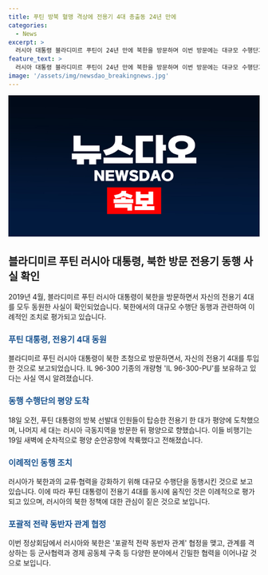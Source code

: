 ```yaml
---
title: 푸틴 방북 혈맹 격상에 전용기 4대 총출동 24년 만에
categories:
  - News
excerpt: >
  러시아 대통령 블라디미르 푸틴이 24년 만에 북한을 방문하며 이번 방문에는 대규모 수행단과 함께 4대의 전용기를 동원했다. 푸틴 대통령은 북한의 초청에 응해 평양을 방문했으며, 이로 인해 러시아와 북한의 관계가 강화되고 있음을 시사한다. 이번 방문을 통해 러시아와 북한은 군사협력을 포함한 포괄적 전략 동반자 관계 및 경제 공동체 구축 등을 논의할 것으로 예상된다.
feature_text: >
  러시아 대통령 블라디미르 푸틴이 24년 만에 북한을 방문하며 이번 방문에는 대규모 수행단과 함께 4대의 전용기를 동원했다. 푸틴 대통령은 북한의 초청에 응해 평양을 방문했으며, 이로 인해 러시아와 북한의 관계가 강화되고 있음을 시사한다. 이번 방문을 통해 러시아와 북한은 군사협력을 포함한 포괄적 전략 동반자 관계 및 경제 공동체 구축 등을 논의할 것으로 예상된다.
image: '/assets/img/newsdao_breakingnews.jpg'
---
```


<p><img src="/assets/img/newsdao_breakingnews.jpg" alt="firstkoreanews 속보" /></p>

<h2 data-ke-size="size26">블라디미르 푸틴 러시아 대통령, 북한 방문 전용기 동행 사실 확인</h2>

<p data-ke-size="size16">2019년 4월, 블라디미르 푸틴 러시아 대통령이 북한을 방문하면서 자신의 전용기 4대를 모두 동원한 사실이 확인되었습니다. 북한에서의 대규모 수행단 동행과 관련하여 이례적인 조치로 평가되고 있습니다.</p>

<h3><b><span style="color: #1a5490;">푸틴 대통령, 전용기 4대 동원</span></b></h3>

<p data-ke-size="size16">블라디미르 푸틴 러시아 대통령이 북한 초청으로 방문하면서, 자신의 전용기 4대를 투입한 것으로 보고되었습니다. IL 96-300 기종의 개량형 'IL 96-300-PU'를 보유하고 있다는 사실 역시 알려졌습니다.</p>

<h3><b><span style="color: #1a5490;">동행 수행단의 평양 도착</span></b></h3>

<p data-ke-size="size16">18일 오전, 푸틴 대통령의 방북 선발대 인원들이 탑승한 전용기 한 대가 평양에 도착했으며, 나머지 세 대는 러시아 극동지역을 방문한 뒤 평양으로 향했습니다. 이들 비행기는 19일 새벽에 순차적으로 평양 순안공항에 착륙했다고 전해졌습니다.</p>

<h3><b><span style="color: #1a5490;">이례적인 동행 조치</span></b></h3>

<p data-ke-size="size16">러시아가 북한과의 교류·협력을 강화하기 위해 대규모 수행단을 동행시킨 것으로 보고 있습니다. 이에 따라 푸틴 대통령이 전용기 4대를 동시에 움직인 것은 이례적으로 평가되고 있으며, 러시아의 북한 정책에 대한 관심이 짙은 것으로 보입니다.</p>

<h3><b><span style="color: #1a5490;">포괄적 전략 동반자 관계 협정</span></b></h3>

<p data-ke-size="size16">이번 정상회담에서 러시아와 북한은 '포괄적 전략 동반자 관계' 협정을 맺고, 관계를 격상하는 등 군사협력과 경제 공동체 구축 등 다양한 분야에서 긴밀한 협력을 이어나갈 것으로 보입니다.</p>


